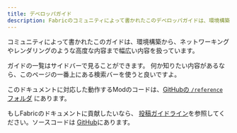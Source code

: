 ```yaml
---
title: デベロッパガイド
description: Fabricのコミュニティによって書かれたこのデベロッパガイドは、環境構築からレンダリングやネットワーキングなどの高度な内容までを扱っています。
---
```


コミュニティによって書かれたこのガイドは、環境構築から、ネットワーキングやレンダリングのような高度な内容まで幅広い内容を扱っています。

ガイドの一覧はサイドバーで見ることができます。 何か知りたい内容があるなら、このページの一番上にある検索バーを使うと良いですよ。

このドキュメントに対応した動作するModのコードは、[GitHubの `/reference` フォルダ](https://github.com/FabricMC/fabric-docs/tree/main/reference/1.21) にあります。

もしFabricのドキュメントに貢献したいなら、 [投稿ガイドライン](../contributing)を参照してください。ソースコードは [GitHub](https://github.com/FabricMC/fabric-docs)にあります。
